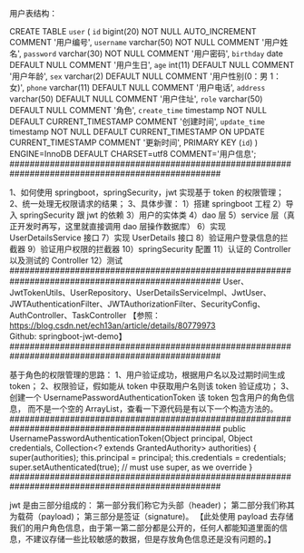 
用户表结构：

CREATE TABLE `user` (
  `id` bigint(20) NOT NULL AUTO_INCREMENT COMMENT '用户编号',
  `username` varchar(50) NOT NULL COMMENT '用户姓名',
  `password` varchar(30) NOT NULL COMMENT '用户密码',
  `birthday` date DEFAULT NULL COMMENT '用户生日',
  `age` int(11) DEFAULT NULL COMMENT '用户年龄',
  `sex` varchar(2) DEFAULT NULL COMMENT '用户性别(0：男 1：女)',
  `phone` varchar(11) DEFAULT NULL COMMENT '用户电话',
  `address` varchar(50) DEFAULT NULL COMMENT '用户住址',
  `role` varchar(50) DEFAULT NULL COMMENT '角色',
  `create_time` timestamp NOT NULL DEFAULT CURRENT_TIMESTAMP COMMENT '创建时间',
   `update_time` timestamp NOT NULL DEFAULT CURRENT_TIMESTAMP ON UPDATE CURRENT_TIMESTAMP COMMENT '更新时间',
  PRIMARY KEY (`id`)
) ENGINE=InnoDB DEFAULT CHARSET=utf8 COMMENT='用户信息';
##################################################################################################

1、如何使用 springboot，springSecurity，jwt 实现基于 token 的权限管理；
2、统一处理无权限请求的结果；
3、具体步骤：
    1）搭建 springboot 工程
    2）导入 springSecurity 跟 jwt 的依赖
    3）用户的实体类
    4）dao 层
    5）service 层（真正开发时再写，这里就直接调用 dao 层操作数据库）
    6）实现 UserDetailsService 接口
    7）实现 UserDetails 接口
    8）验证用户登录信息的拦截器
    9）验证用户权限的拦截器
    10）springSecurity 配置
    11）认证的 Controller 以及测试的 Controller
    12）测试
##################################################################################################
  User、JwtTokenUtils、UserRepository、UserDetailsServiceImpl、JwtUser、                         
  JWTAuthenticationFilter、JWTAuthorizationFilter、SecurityConfig、AuthController、TaskController
 【参照：https://blog.csdn.net/ech13an/article/details/80779973  
   Github: springboot-jwt-demo】
##################################################################################################

基于角色的权限管理的思路：
1、用户验证成功，根据用户名以及过期时间生成 token；
2、权限验证，假如能从 token 中获取用户名则该 token 验证成功；
3、创建一个 UsernamePasswordAuthenticationToken 该 token 包含用户的角色信息，
   而不是一个空的 ArrayList，查看一下源代码是有以下一个构造方法的。
##################################################################################################
   public UsernamePasswordAuthenticationToken(Object principal, Object credentials,
    			Collection<? extends GrantedAuthority> authorities) {
    		super(authorities);
    		this.principal = principal;
    		this.credentials = credentials;
    		super.setAuthenticated(true); // must use super, as we override
    }
##################################################################################################
   
jwt 是由三部分组成的：
第一部分我们称它为头部（header)；
第二部分我们称其为载荷（payload)；
第三部分是签证（signature)。
【此处使用 payload 去存储我们的用户角色信息，由于第一第二部分都是公开的，任何人都能知道里面的信息，不建议存储一些比较敏感的数据，但是存放角色信息还是没有问题的。】

